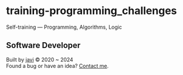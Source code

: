 # training-programming_challenges
Self-training ― Programming, Algorithms, Logic
## Software Developer
Built by [javi](https://github.com/javierandres-dev/) :copyright: 2020 ~ 2024  
Found a bug or have an idea? [Contact me](https://www.linkedin.com/in/javierandres-dev/).
